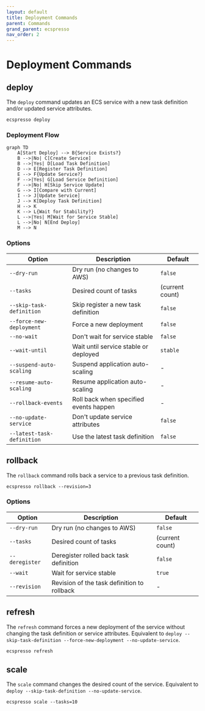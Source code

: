 ```yaml
---
layout: default
title: Deployment Commands
parent: Commands
grand_parent: ecspresso
nav_order: 2
---
```


# Deployment Commands

## deploy

The `deploy` command updates an ECS service with a new task definition and/or updated service attributes.

```shell
ecspresso deploy
```

### Deployment Flow

```mermaid
graph TD
    A[Start Deploy] --> B{Service Exists?}
    B -->|No| C[Create Service]
    B -->|Yes| D[Load Task Definition]
    D --> E[Register Task Definition]
    E --> F{Update Service?}
    F -->|Yes| G[Load Service Definition]
    F -->|No| H[Skip Service Update]
    G --> I[Compare with Current]
    I --> J[Update Service]
    J --> K[Deploy Task Definition]
    H --> K
    K --> L{Wait for Stability?}
    L -->|Yes| M[Wait for Service Stable]
    L -->|No| N[End Deploy]
    M --> N
```

### Options

| Option | Description | Default |
|--------|-------------|---------|
| `--dry-run` | Dry run (no changes to AWS) | `false` |
| `--tasks` | Desired count of tasks | (current count) |
| `--skip-task-definition` | Skip register a new task definition | `false` |
| `--force-new-deployment` | Force a new deployment | `false` |
| `--no-wait` | Don't wait for service stable | `false` |
| `--wait-until` | Wait until service stable or deployed | `stable` |
| `--suspend-auto-scaling` | Suspend application auto-scaling | - |
| `--resume-auto-scaling` | Resume application auto-scaling | - |
| `--rollback-events` | Roll back when specified events happen | - |
| `--no-update-service` | Don't update service attributes | `false` |
| `--latest-task-definition` | Use the latest task definition | `false` |

## rollback

The `rollback` command rolls back a service to a previous task definition.

```shell
ecspresso rollback --revision=3
```

### Options

| Option | Description | Default |
|--------|-------------|---------|
| `--dry-run` | Dry run (no changes to AWS) | `false` |
| `--tasks` | Desired count of tasks | (current count) |
| `--deregister` | Deregister rolled back task definition | `false` |
| `--wait` | Wait for service stable | `true` |
| `--revision` | Revision of the task definition to rollback | - |

## refresh

The `refresh` command forces a new deployment of the service without changing the task definition or service attributes. Equivalent to `deploy --skip-task-definition --force-new-deployment --no-update-service`.

```shell
ecspresso refresh
```

## scale

The `scale` command changes the desired count of the service. Equivalent to `deploy --skip-task-definition --no-update-service`.

```shell
ecspresso scale --tasks=10
```
